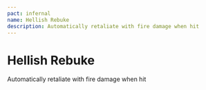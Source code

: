 ```yaml
---
pact: infernal
name: Hellish Rebuke
description: Automatically retaliate with fire damage when hit
---
```


# Hellish Rebuke

Automatically retaliate with fire damage when hit
